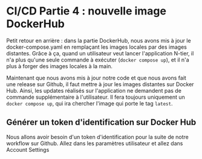 # CI/CD Partie 4 : nouvelle image DockerHub

Petit retour en arrière : dans la partie DockerHub, nous avons mis à jour le docker-compose.yaml en remplaçant les images
locales par des images distantes. Grâce à ça, quand un utilisateur veut lancer l'application N-tier, il n'a plus qu'une
seule commande à exécuter (``docker compose up``), et il n'a plus à forger des images locales à la main.

Maintenant que nous avons mis à jour notre code et que nous avons fait une release sur Github, il faut mettre à jour
les images distantes sur Docker Hub. Ainsi, les updates réalisés sur l'application ne demandent pas de commande
supplémentaire à l'utilisateur. Il fera toujours uniquement un ``docker compose up``, qui ira chercher l'image qui porte le tag ``latest``.

## Générer un token d'identification sur Docker Hub

Nous allons avoir besoin d'un token d'identification pour la suite de notre workflow sur Github.
Allez dans les paramètres utilisateur et allez dans Account Settings